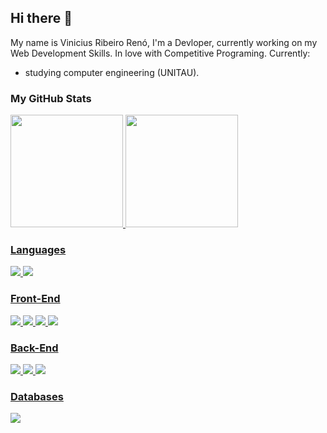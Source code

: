 ## Hi there 👋
My name is Vinicius Ribeiro Renó, I'm a Devloper, currently working on my Web Development Skills.
In love with Competitive Programing.
Currently:
- studying computer engineering (UNITAU).

### My GitHub Stats
<div>
<a href="https://github.com/Renozixx">
<img loading="lazy" height="180em" src="https://github-readme-stats.vercel.app/api/top-langs/?username=seu-usuário-aqui&layout=compact&langs_count=7&theme=dracula"/>
<img loading="lazy" height="180em" src="https://github-readme-stats.vercel.app/api?username=seu-usuário-aqui&show_icons=true&theme=dracula&include_all_commits=true&count_private=true"/>
</div>

### Languages
<div>
  <img src="https://cdn.jsdelivr.net/gh/devicons/devicon@latest/icons/c/c-original.svg" />
  <img src="https://cdn.jsdelivr.net/gh/devicons/devicon@latest/icons/python/python-original.svg" />
</div>

### Front-End
<div>
  <img src="https://cdn.jsdelivr.net/gh/devicons/devicon@latest/icons/html5/html5-original.svg" />         
  <img src="https://cdn.jsdelivr.net/gh/devicons/devicon@latest/icons/css3/css3-original.svg" />
  <img src="https://cdn.jsdelivr.net/gh/devicons/devicon@latest/icons/tailwindcss/tailwindcss-original-wordmark.svg" />
  <img src="https://cdn.jsdelivr.net/gh/devicons/devicon@latest/icons/react/react-original.svg" />
</div>

### Back-End
<div>
  <img src="https://cdn.jsdelivr.net/gh/devicons/devicon@latest/icons/php/php-original.svg" />  
  <img src="https://cdn.jsdelivr.net/gh/devicons/devicon@latest/icons/django/django-plain.svg" />
  <img src="https://cdn.jsdelivr.net/gh/devicons/devicon@latest/icons/djangorest/djangorest-original.svg" />
</div>

### Databases
<div>
  <img src="https://cdn.jsdelivr.net/gh/devicons/devicon@latest/icons/mysql/mysql-original-wordmark.svg" />
</div>

